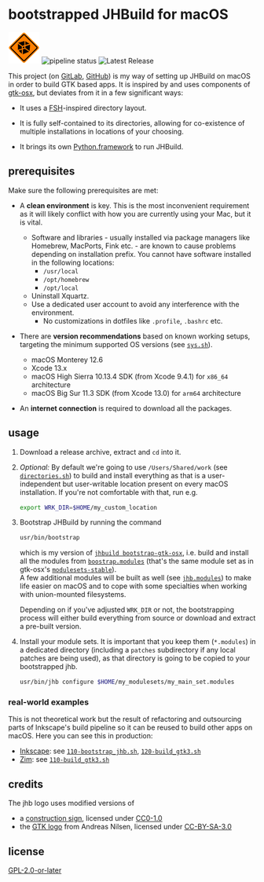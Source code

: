 # bootstrapped JHBuild for macOS

![jhb_icon](./share/jhb/logo.png)
![pipeline status](https://gitlab.com/dehesselle/jhb/badges/master/pipeline.svg)
![Latest Release](https://gitlab.com/dehesselle/jhb/-/badges/release.svg)

This project (on [GitLab](https://gitlab.com/dehesselle/jhb), [GitHub](https://github.com/dehesselle/jhb)) is my way of setting up JHBuild on macOS in order to build GTK based apps. It is inspired by and uses components of [gtk-osx](https://gitlab.gnome.org/GNOME/gtk-osx), but deviates from it in a few significant ways:

- It uses a [FSH](https://refspecs.linuxfoundation.org/FHS_3.0/fhs-3.0.html)-inspired directory layout.

- It is fully self-contained to its directories, allowing for co-existence of multiple installations in locations of your choosing.

- It brings its own [Python.framework](https://gitlab.com/dehesselle/python_macos) to run JHBuild.

## prerequisites

Make sure the following prerequisites are met:

- A __clean environment__ is key. This is the most inconvenient requirement as it will likely conflict with how you are currently using your Mac, but it is vital.
  - Software and libraries - usually installed via package managers like Homebrew, MacPorts, Fink etc. - are known to cause problems depending on installation prefix. You cannot have software installed in the following locations:
    - `/usr/local`
    - `/opt/homebrew`
    - `/opt/local`
  - Uninstall Xquartz.
  - Use a dedicated user account to avoid any interference with the environment.
    - No customizations in dotfiles like `.profile`, `.bashrc` etc.

- There are __version recommendations__ based on known working setups, targeting the minimum supported OS versions (see [`sys.sh`](etc/jhb.conf/sys.sh)).
  - macOS Monterey 12.6
  - Xcode 13.x
  - macOS High Sierra 10.13.4 SDK (from Xcode 9.4.1) for `x86_64` architecture
  - macOS Big Sur 11.3 SDK (from Xcode 13.0) for `arm64` architecture

- An __internet connection__ is required to download all the packages.

## usage

1. Download a release archive, extract and `cd` into it.

1. _Optional:_ By default we're going to use `/Users/Shared/work` (see [`directories.sh`](etc/jhb.conf/directories.sh)) to build and install everything as that is a user-independent but user-writable location present on every macOS installation. If you're not comfortable with that, run e.g.

    ```bash
    export WRK_DIR=$HOME/my_custom_location
    ```

1. Bootstrap JHBuild by running the command

    ```bash
    usr/bin/bootstrap
    ```

   which is my version of [`jhbuild bootstrap-gtk-osx`](https://gitlab.gnome.org/GNOME/gtk-osx/-/tree/master/#bootstrapping), i.e. build and install all the modules from [`boostrap.modules`](etc/modulesets/jhb/bootstrap.modules) (that's the same module set as in gtk-osx's [`modulesets-stable`](https://gitlab.gnome.org/GNOME/gtk-osx/-/tree/master/modulesets-stable)).  
   A few additional modules will be built as well (see [`jhb.modules`](etc/modulesets/jhb/jhb.modules)) to make life easier on macOS and to cope with some specialties when working with union-mounted filesystems.  

   Depending on if you've adjusted `WRK_DIR` or not, the bootstrapping process will either build everything from source or download and extract a pre-built version.

1. Install your module sets. It is important that you keep them (`*.modules`) in a dedicated directory (including a `patches` subdirectory if any local patches are being used), as that directory is going to be copied to your bootstrapped jhb.

   ```bash
   usr/bin/jhb configure $HOME/my_modulesets/my_main_set.modules
   ```

### real-world examples

This is not theoretical work but the result of refactoring and outsourcing parts of Inkscape's build pipeline so it can be reused to build other apps on macOS. Here you can see this in production:

- [Inkscape](https://gitlab.com/inkscape/inkscape): see [`110-bootstrap_jhb.sh`](https://gitlab.com/inkscape/inkscape/-/blob/master/packaging/macos/110-bootstrap_jhb.sh), [`120-build_gtk3.sh`](https://gitlab.com/inkscape/inkscape/-/blob/master/packaging/macos/120-build_gtk3.sh)
- [Zim](https://gitlab.com/dehesselle/zim_macos): see [`110-build_gtk3.sh`](https://gitlab.com/dehesselle/zim_macos/-/blob/master/110-build_gtk3.sh)

## credits

The jhb logo uses modified versions of

- a [construction sign](https://openclipart.org/detail/89593/construction-sign-simple), licensed under [CC0-1.0](https://spdx.org/licenses/CC0-1.0.html)
- the [GTK logo](https://commons.wikimedia.org/wiki/File:GTK_logo.svg) from Andreas Nilsen, licensed under [CC-BY-SA-3.0](https://spdx.org/licenses/CC-BY-SA-3.0.html)

## license

[GPL-2.0-or-later](LICENSE)
